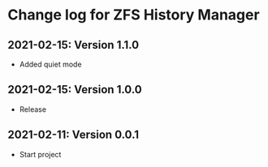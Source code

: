 # Change log for ZFS History Manager

## 2021-02-15: Version 1.1.0

- Added quiet mode


## 2021-02-15: Version 1.0.0

- Release

## 2021-02-11: Version 0.0.1

- Start project

